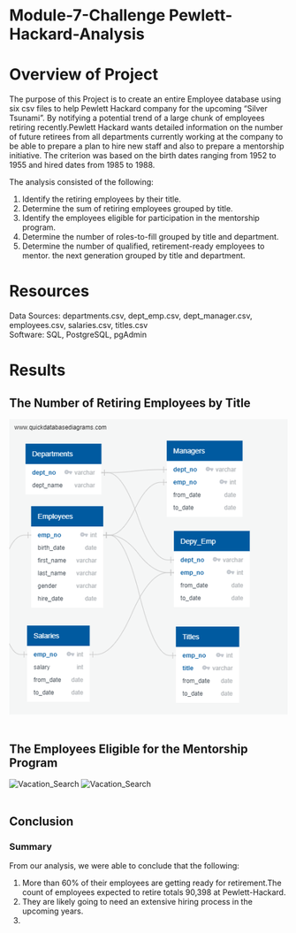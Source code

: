 # Module-7-Challenge  Pewlett-Hackard-Analysis
# Overview of Project #
The purpose of this Project is to create an entire Employee database using six csv files to help Pewlett Hackard company for the upcoming “Silver Tsunami”. By notifying a potential trend of a large chunk of employees retiring recently.Pewlett Hackard wants detailed information on the number of future retirees from all departments currently working at the company to be able to prepare a plan to hire new staff and also to prepare a mentorship initiative. The criterion was based on the birth dates ranging from 1952 to 1955 and hired dates from 1985 to 1988.

The analysis consisted of the following:
1. Identify the retiring employees by their title.
2. Determine the sum of retiring employees grouped by title.
3. Identify the employees eligible for participation in the mentorship program.
4. Determine the number of roles-to-fill grouped by title and department.
5. Determine the number of qualified, retirement-ready employees to mentor. the next generation grouped by title and department.

# Resources #
Data Sources: departments.csv, dept_emp.csv, dept_manager.csv, employees.csv, salaries.csv, titles.csv <br>
Software: SQL, PostgreSQL, pgAdmin

# Results #
##  The Number of Retiring Employees by Title ##

![DBD](/Pewlett-Hackard-Analysis/Image/EmployeeDB.png)
<br><br>

## The Employees Eligible for the Mentorship Program ##


![Vacation_Search](/Vacation_Search/WeatherPy_vacation_map.png)
![Vacation_Search](/Vacation_Search/WeatherPy_vacation_map1.png)
<br><br>
 

## Conclusion ##
### Summary ###
From our analysis, we were able to conclude that the following:
1. More than 60% of their employees are getting ready for retirement.The count of employees expected to retire totals 90,398 at Pewlett-Hackard.
2. They are likely going to need an extensive hiring process in the upcoming years.
3. 
